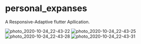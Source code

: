 # personal_expanses

A Responsive-Adaptive flutter Apllication.

![photo_2020-10-24_22-43-22](https://user-images.githubusercontent.com/42120995/97092278-939f9700-164b-11eb-8b1e-f5c442ae8f35.jpg)
![photo_2020-10-24_22-43-25](https://user-images.githubusercontent.com/42120995/97092279-94d0c400-164b-11eb-947f-d03390569bb7.jpg)
![photo_2020-10-24_22-43-28](https://user-images.githubusercontent.com/42120995/97092280-95695a80-164b-11eb-81c5-4b2dc8f71a90.jpg)
![photo_2020-10-24_22-43-31](https://user-images.githubusercontent.com/42120995/97092281-95695a80-164b-11eb-91b0-3112224d4ee4.jpg)
